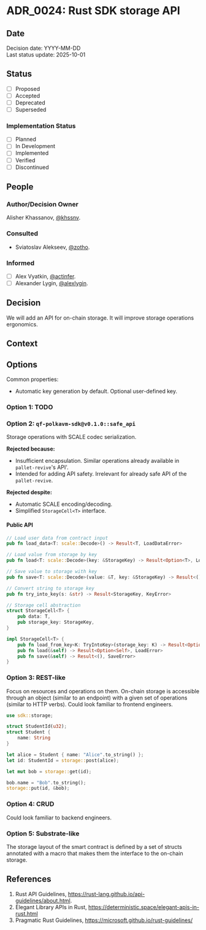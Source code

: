 # ADR_0024: Rust SDK storage API

## Date

Decision date: YYYY-MM-DD  
Last status update: 2025-10-01

## Status

- [ ] Proposed
- [ ] Accepted
- [ ] Deprecated
- [ ] Superseded

### Implementation Status

- [ ] Planned
- [ ] In Development
- [ ] Implemented
- [ ] Verified
- [ ] Discontinued

## People

### Author/Decision Owner

Alisher Khassanov, [@khssnv](https://github.com/khssnv).

### Consulted

- Sviatoslav Alekseev, [@zotho](https://github.com/zotho).

### Informed

- [ ] Alex Vyatkin, [@actinfer](https://github.com/actinfer).
- [ ] Alexander Lygin, [@alexlygin](https://github.com/AlexLgn).

## Decision

We will add an API for on-chain storage. It will improve storage operations ergonomics.

## Context

## Options

Common properties:

- Automatic key generation by default. Optional user-defined key.

### Option 1: TODO

### Option 2: `qf-polkavm-sdk@v0.1.0::safe_api`

Storage operations with SCALE codec serialization.

**Rejected because:**

- Insufficient encapsulation. Similar operations already available in `pallet-revive`'s API'.
- Intended for adding API safety. Irrelevant for already safe API of the `pallet-revive`.

**Rejected despite:**

- Automatic SCALE encoding/decoding.
- Simplified `StorageCell<T>` interface.

#### Public API

```rust
// Load user data from contract input
pub fn load_data<T: scale::Decode>() -> Result<T, LoadDataError>

// Load value from storage by key
pub fn load<T: scale::Decode>(key: &StorageKey) -> Result<Option<T>, LoadError>

// Save value to storage with key
pub fn save<T: scale::Decode>(value: &T, key: &StorageKey) -> Result<(), SaveError>

// Convert string to storage key
pub fn try_into_key(s: &str) -> Result<StorageKey, KeyError>

// Storage cell abstraction
struct StorageCell<T> {
    pub data: T,
    pub storage_key: StorageKey,
}

impl StorageCell<T> {
    pub fn load_from_key<K: TryIntoKey>(storage_key: K) -> Result<Option<Self>, LoadError>
    pub fn load(&self) -> Result<Option<Self>, LoadError>
    pub fn save(&self) -> Result<(), SaveError>
}
```

### Option 3: REST-like

Focus on resources and operations on them.
On-chain storage is accessible through an object (similar to an endpoint) with a given set of operations (similar to HTTP verbs).
Could look familiar to frontend engineers.

```rust
use sdk::storage;

struct StudentId(u32);
struct Student {
    name: String
}

let alice = Student { name: "Alice".to_string() };
let id: StudentId = storage::post(alice);

let mut bob = storage::get(id);

bob.name = "Bob".to_string();
storage::put(id, &bob);
```

### Option 4: CRUD

Could look familiar to backend engineers.

### Option 5: Substrate-like

The storage layout of the smart contract is defined by a set of structs annotated with a macro that makes them the interface to the on-chain storage.

## References

1. Rust API Guidelines, <https://rust-lang.github.io/api-guidelines/about.html>.
1. Elegant Library APIs in Rust, <https://deterministic.space/elegant-apis-in-rust.html>
1. Pragmatic Rust Guidelines, <https://microsoft.github.io/rust-guidelines/>
